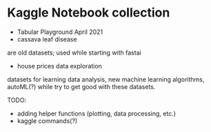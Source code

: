 # Kaggle Notebook collection

- Tabular Playground April 2021
- cassava leaf disease

are old datasets; used while starting with fastai

- house prices data exploration

datasets for learning data analysis, new machine learning algorithms, autoML(?)
while try to get good with these datasets.


TODO:

- adding helper functions (plotting, data processing, etc.)
- kaggle commands(?)
